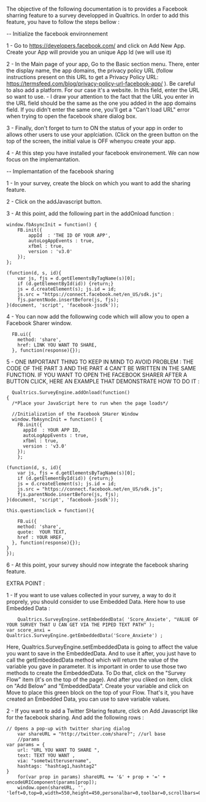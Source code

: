 The objective of the following documentation is to provides a Facebook sharring feature to a survey developped in Qualtrics. 
In order to add this feature, you have to follow the steps bellow : 
  
  -- Initialize the facebook environnement
  
  1 - Go to https://developers.facebook.com/ and click on Add New App. Create your App will provide you an unique App Id (we will use it) 
  
  2 - In the Main page of your app, Go to the Basic section menu. There, enter the display name, the app domains, the privacy policy URL (follow instructions present on this URL to get a Privacy Policy URL: https://termsfeed.com/blog/privacy-policy-url-facebook-app/ ). Be careful to also add a platform. For our case it's a website. In this field, enter the URL so want to use. 
  	- I draw your attention to the fact that the URL you enter in the URL field should be the same as the one you added in the app domains field. If you didn't enter the same one, you'll get a "Can't load URL" error when trying to open the facebook share dialog box.
	
  3 - Finally, don't forget to turn to ON the status of your app in order to allows other users to use your applciation. (Click on the green button on the top of the screen, the initial value is OFF whenyou create your app. 
  
  4 - At this step you have installed your facebook environement. We can now focus on the implemantation. 
  
  -- Implemantation of the facebook sharing 
  
  1 - In your survey, create the block on which you want to add the sharing feature. 
  
  2 - Click on the addJavascript button. 
  
  3 - At this point, add the following part in the addOnload function : 

 	window.fbAsyncInit = function() {    	
		FB.init({
			appId  : 'THE ID OF YOUR APP',
			autoLogAppEvents : true,
			xfbml : true,
			version : 'v3.0'
		}); 
    };

  	(function(d, s, id){
    	var js, fjs = d.getElementsByTagName(s)[0];
     	if (d.getElementById(id)) {return;}
     	js = d.createElement(s); js.id = id;
     	js.src = "https://connect.facebook.net/en_US/sdk.js";
     	fjs.parentNode.insertBefore(js, fjs);
   	}(document, 'script', 'facebook-jssdk'));
    
   4 - You can now add the followwing code which will allow you to open a Facebook Sharer window.
      
      FB.ui({
        method: 'share',
        href: LINK YOU WANT TO SHARE,
      }, function(response){});
      
  5 -  ONE IMPORTANT THING TO KEEP IN MIND TO AVOID PROBLEM : THE CODE OF THE PART 3 AND THE PART 4 CAN'T BE WRITTEN IN THE SAME FUNCTION. IF YOU WANT TO OPEN THE FACEBOOK SHARER AFTER A BUTTON CLICK, HERE AN EXAMPLE THAT DEMONSTRATE HOW TO DO IT : 
      
      Qualtrics.SurveyEngine.addOnload(function()
    {
      /*Place your JavaScript here to run when the page loads*/
        
      //Initialization of the Facebook SHarer Window 
      window.fbAsyncInit = function() {    	
        FB.init({
          appId  : YOUR APP ID, 
          autoLogAppEvents : true,
          xfbml : true,
          version : 'v3.0'
        });
        };

  	(function(d, s, id){
    	var js, fjs = d.getElementsByTagName(s)[0];
     	if (d.getElementById(id)) {return;}
     	js = d.createElement(s); js.id = id;
     	js.src = "https://connect.facebook.net/en_US/sdk.js";
     	fjs.parentNode.insertBefore(js, fjs);
   	}(document, 'script', 'facebook-jssdk'));
	
    this.questionclick = function(){

        FB.ui({
        method: 'share',
        quote:  YOUR TEXT,
        href : YOUR HREF,
      }, function(response){});
    }
    });
    
   6 - At this point, your survey should now integrate the facebook sharing feature.  

   EXTRA POINT : 
  
   1 - If you want to use values collected in your survey, a way to do it proprely, you should consider to use Embedded Data. Here how to use Embedded Data : 

    	Qualtrics.SurveyEngine.setEmbeddedData( 'Score_Anxiete', "VALUE OF YOUR SURVEY THAT U CAN GET VIA THE PIPED TEXT PATH" );
	var score_anxi = Qualtrics.SurveyEngine.getEmbeddedData('Score_Anxiete') ;
  
  Here, Qualtrics.SurveyEngine.setEmbeddedData is going to affect the value you want to save in the EmbeddedData. And to use it after, you just have to call the getEmbeddedData method which will return the value of the variable you gave in parameter. It is important in order to use those two methods to create the EmbeddedData. To Do that, click on the "Survey Flow" item (it's on the top of the page). And after you cliked on item, click on "Add Below" and "EmbeddedData". Create your variable and click on Move to place this green block on the top of your Flow. That's it, you have created an Embedded Data, you can use to save variable values. 
  
  2 - If you want to add a Twitter SHaring feature, click on Add Javascript like for the facebook sharing. And add the following rows : 
  
  	// Opens a pop-up with twitter sharing dialog
      	var shareURL = "http://twitter.com/share?"; //url base
      	//params
	var params = {
		url: "URL YOU WANT TO SHARE ", 
		text: TEXT YOU WANT ,
		via: "sometwitterusername",
		hashtags: "hashtag1,hashtag2"
	}
     	for(var prop in params) shareURL += '&' + prop + '=' + encodeURIComponent(params[prop]);
      	window.open(shareURL, '', 'left=0,top=0,width=550,height=450,personalbar=0,toolbar=0,scrollbars=0,resizable=0');

